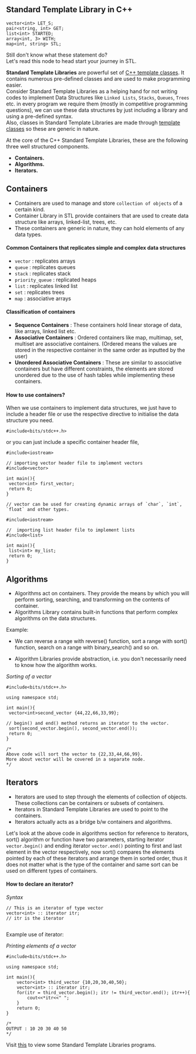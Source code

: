## Standard Template Library in C++

```
vector<int> LET_S;
pair<string, int> GET;
list<int> STARTED;
array<int, 3> WITH;
map<int, string> STL;
```
Still don't know what these statement do?<br>
Let's read this node to head start your journey in STL.

**Standard Template Libraries** are powerful set of [C++ template classes](https://abhishekchandra.hashnode.dev/templates-in-cpp). It contains numerous pre-defined classes and are used to make programming easier.<br>
Consider Standard Template Libraries as a helping hand for not writing codes to implement Data Structures like `Linked Lists`, `Stacks`, `Queues`,  `Trees` etc.  in every program we require them (mostly in competitive programming questions), we can use these data structures by just including a library and using a pre-defined syntax.<br>
Also, classes in Standard Template Libraries are made through [template classes](https://abhishekchandra.hashnode.dev/templates-in-cpp) so these are generic in nature.


At the core of the C++ Standard Template Libraries, these are the following three well structured components.
 - **Containers.**
 - **Algorithms.**
 - **Iterators.**

## Containers 
 - Containers are used to manage and store `collection of objects` of a certain kind.
 - Container Library in STL provide containers that are used to create data structure like arrays, linked-list, trees, etc.
 - These containers are generic in nature, they can hold elements of any data types.

#### Common Containers that replicates simple and complex data structures
   - `vector` : replicates arrays
   - `queue` : replicates queues
   - `stack` : replicates stack
   - `priority_queue` : replicated heaps
   - `list` : replicates linked list
   - `set` : replicates trees
   - `map` : associative arrays

#### Classification of containers
 - **Sequence Containers** : These containers hold linear storage of data, like arrays, linked list etc.
 - **Associative Containers** : Ordered containers like map, multimap, set, multiset are associative containers. (Ordered means the values are stored in the respective container in the same order as inputted by the user)
 - **Unordered Associative Containers** : These are similar to associative containers but have different constraints, the elements are stored unordered due to the use of hash tables while implementing these containers.

#### How to use containers?
When we use containers to implement data structures, we just have to include a header file or use the respective directive to initialise the data structure you need.
```
#include<bits/stdc++.h>
```
or you can just include a specific container header file,

```
#include<iostream>

// importing vector header file to implement vectors
#include<vector>

int main(){
 vector<int> first_vector;
 return 0;
}

// vector can be used for creating dynamic arrays of `char`, `int`, `float` and other types.

```

```
#include<iostream>

//  importing list header file to implement lists
#include<list>

int main(){
 list<int> my_list;
 return 0;
}

```


## Algorithms
 - Algorithms act on containers. They provide the means by which you will perform sorting, searching, and transforming on the contents of container.
 - Algorithms Library contains built-in functions that perform complex algorithms on the data structures. 

Example: 
 - We can reverse a range with reverse() function, sort a range with sort() function, search on a range with binary_search() and so on.

 - Algorithm Libraries provide abstraction, i.e. you don't necessarily need to know how the algorithm works.

*Sorting of a vector*
```
#include<bits/stdc++.h>

using namespace std;

int main(){
 vector<int>second_vector {44,22,66,33,99};

// begin() and end() method returns an iterator to the vector.
 sort(second_vector.begin(), second_vector.end());
 return 0;
}

/* 
Above code will sort the vector to {22,33,44,66,99}.
More about vector will be covered in a separate node.
*/
```

## Iterators
 - Iterators are used to step through the elements of collection of objects. These collections can be containers or subsets of containers.
 - Iterators in Standard Template Libraries are used to point to the containers.
 - Iterators actually acts as a bridge b/w containers and algorithms.

Let's look at the above code in algorithms section for reference to iterators, <br>
sort() algorithm or function have two parameters, starting iterator `vector.begin()` and ending iterator `vector.end()` pointing to first and last element in the vector respectively, now sort() compares the elements pointed by each of these iterators and arrange them in sorted order, thus it does not matter what is the type of the container and same sort can be used on different types of containers.

#### How to declare an iterator?
*Syntax*
```
// This is an iterator of type vector
vector<int> :: iterator itr; 
// itr is the iterator
 
```
Example use of iterator:

*Printing elements of a vector*
```
#include<bits/stdc++.h>

using namespace std;

int main(){
    vector<int> third_vector {10,20,30,40,50};
    vector<int> :: iterator itr;
    for(itr = third_vector.begin(); itr != third_vector.end(); itr++){
        cout<<*itr<<" ";
    }
    return 0;
}

/*
OUTPUT : 10 20 30 40 50 
*/
```

Visit [this](https://github.com/abhishekchandra2522k/CPPrograms/tree/master/Standard%20Template%20Library%20) to view some Standard Template Libraries programs.
